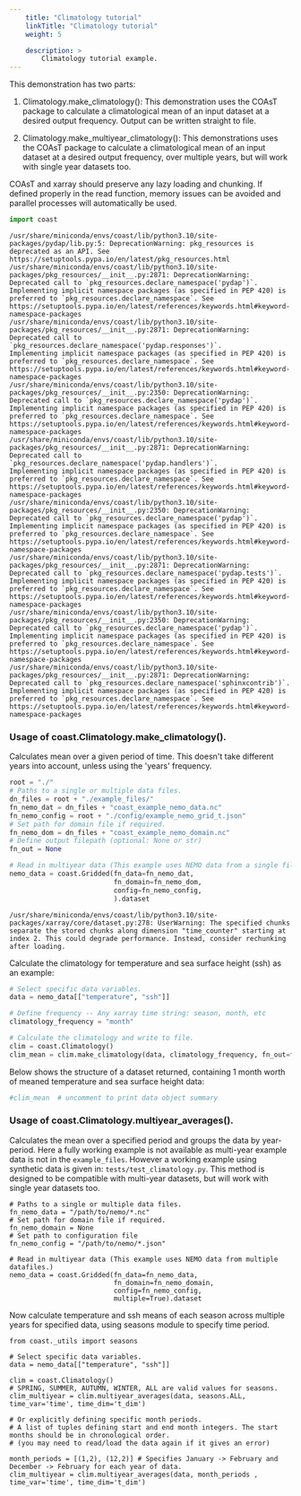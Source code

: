 ```yaml
---
    title: "Climatology tutorial"
    linkTitle: "Climatology tutorial"
    weight: 5

    description: >
        Climatology tutorial example.
---
```

This demonstration has two parts:

1)  Climatology.make_climatology():
    This demonstration uses the COAsT package to calculate a climatological mean of an
    input dataset at a desired output frequency. Output can be written straight
    to file.

2) Climatology.make_multiyear_climatology():
    This demonstrations uses the COAsT package to calculate a climatological mean of an
    input dataset at a desired output frequency, over multiple years, but will work with single year datasets too.

COAsT and xarray should preserve any lazy loading and chunking. If defined
properly in the read function, memory issues can be avoided and parallel
processes will automatically be used.


```python
import coast
```

    /usr/share/miniconda/envs/coast/lib/python3.10/site-packages/pydap/lib.py:5: DeprecationWarning: pkg_resources is deprecated as an API. See https://setuptools.pypa.io/en/latest/pkg_resources.html
    /usr/share/miniconda/envs/coast/lib/python3.10/site-packages/pkg_resources/__init__.py:2871: DeprecationWarning: Deprecated call to `pkg_resources.declare_namespace('pydap')`.
    Implementing implicit namespace packages (as specified in PEP 420) is preferred to `pkg_resources.declare_namespace`. See https://setuptools.pypa.io/en/latest/references/keywords.html#keyword-namespace-packages
    /usr/share/miniconda/envs/coast/lib/python3.10/site-packages/pkg_resources/__init__.py:2871: DeprecationWarning: Deprecated call to `pkg_resources.declare_namespace('pydap.responses')`.
    Implementing implicit namespace packages (as specified in PEP 420) is preferred to `pkg_resources.declare_namespace`. See https://setuptools.pypa.io/en/latest/references/keywords.html#keyword-namespace-packages
    /usr/share/miniconda/envs/coast/lib/python3.10/site-packages/pkg_resources/__init__.py:2350: DeprecationWarning: Deprecated call to `pkg_resources.declare_namespace('pydap')`.
    Implementing implicit namespace packages (as specified in PEP 420) is preferred to `pkg_resources.declare_namespace`. See https://setuptools.pypa.io/en/latest/references/keywords.html#keyword-namespace-packages
    /usr/share/miniconda/envs/coast/lib/python3.10/site-packages/pkg_resources/__init__.py:2871: DeprecationWarning: Deprecated call to `pkg_resources.declare_namespace('pydap.handlers')`.
    Implementing implicit namespace packages (as specified in PEP 420) is preferred to `pkg_resources.declare_namespace`. See https://setuptools.pypa.io/en/latest/references/keywords.html#keyword-namespace-packages
    /usr/share/miniconda/envs/coast/lib/python3.10/site-packages/pkg_resources/__init__.py:2350: DeprecationWarning: Deprecated call to `pkg_resources.declare_namespace('pydap')`.
    Implementing implicit namespace packages (as specified in PEP 420) is preferred to `pkg_resources.declare_namespace`. See https://setuptools.pypa.io/en/latest/references/keywords.html#keyword-namespace-packages
    /usr/share/miniconda/envs/coast/lib/python3.10/site-packages/pkg_resources/__init__.py:2871: DeprecationWarning: Deprecated call to `pkg_resources.declare_namespace('pydap.tests')`.
    Implementing implicit namespace packages (as specified in PEP 420) is preferred to `pkg_resources.declare_namespace`. See https://setuptools.pypa.io/en/latest/references/keywords.html#keyword-namespace-packages
    /usr/share/miniconda/envs/coast/lib/python3.10/site-packages/pkg_resources/__init__.py:2350: DeprecationWarning: Deprecated call to `pkg_resources.declare_namespace('pydap')`.
    Implementing implicit namespace packages (as specified in PEP 420) is preferred to `pkg_resources.declare_namespace`. See https://setuptools.pypa.io/en/latest/references/keywords.html#keyword-namespace-packages
    /usr/share/miniconda/envs/coast/lib/python3.10/site-packages/pkg_resources/__init__.py:2871: DeprecationWarning: Deprecated call to `pkg_resources.declare_namespace('sphinxcontrib')`.
    Implementing implicit namespace packages (as specified in PEP 420) is preferred to `pkg_resources.declare_namespace`. See https://setuptools.pypa.io/en/latest/references/keywords.html#keyword-namespace-packages


### Usage of coast.Climatology.make_climatology().

Calculates mean over a given period of time. This doesn't take different years into account, unless using the
'years' frequency.


```python
root = "./"
# Paths to a single or multiple data files.
dn_files = root + "./example_files/"
fn_nemo_dat = dn_files + "coast_example_nemo_data.nc"
fn_nemo_config = root + "./config/example_nemo_grid_t.json"
# Set path for domain file if required.
fn_nemo_dom = dn_files + "coast_example_nemo_domain.nc"
# Define output filepath (optional: None or str)
fn_out = None

# Read in multiyear data (This example uses NEMO data from a single file.)
nemo_data = coast.Gridded(fn_data=fn_nemo_dat,
                          fn_domain=fn_nemo_dom,
                          config=fn_nemo_config,
                          ).dataset

```

    /usr/share/miniconda/envs/coast/lib/python3.10/site-packages/xarray/core/dataset.py:278: UserWarning: The specified chunks separate the stored chunks along dimension "time_counter" starting at index 2. This could degrade performance. Instead, consider rechunking after loading.


Calculate the climatology for temperature and sea surface height (ssh) as an example:


```python
# Select specific data variables.
data = nemo_data[["temperature", "ssh"]]

# Define frequency -- Any xarray time string: season, month, etc
climatology_frequency = "month"

# Calculate the climatology and write to file.
clim = coast.Climatology()
clim_mean = clim.make_climatology(data, climatology_frequency, fn_out=fn_out)
```

Below shows the structure of a dataset returned, containing 1 month worth of meaned temperature and sea surface height data:


```python
#clim_mean  # uncomment to print data object summary
```

### Usage of coast.Climatology.multiyear_averages().

Calculates the mean over a specified period and groups the data by year-period. Here a fully working example is not available as multi-year example data is not in the `example_files`. However a working example using synthetic data is given in: `tests/test_climatology.py`. This method is designed to be compatible with multi-year datasets, but will work with single year datasets too.

```
# Paths to a single or multiple data files.
fn_nemo_data = "/path/to/nemo/*.nc"
# Set path for domain file if required.
fn_nemo_domain = None
# Set path to configuration file
fn_nemo_config = "/path/to/nemo/*.json"

# Read in multiyear data (This example uses NEMO data from multiple datafiles.)
nemo_data = coast.Gridded(fn_data=fn_nemo_data,
                          fn_domain=fn_nemo_domain,
                          config=fn_nemo_config,
                          multiple=True).dataset

```

Now calculate temperature and ssh means of each season across multiple years for specified data, using seasons module to specify time period.

```
from coast._utils import seasons

# Select specific data variables.
data = nemo_data[["temperature", "ssh"]]

clim = coast.Climatology()
# SPRING, SUMMER, AUTUMN, WINTER, ALL are valid values for seasons.
clim_multiyear = clim.multiyear_averages(data, seasons.ALL, time_var='time', time_dim='t_dim')

# Or explicitly defining specific month periods.
# A list of tuples defining start and end month integers. The start months should be in chronological order.
# (you may need to read/load the data again if it gives an error)

month_periods = [(1,2), (12,2)] # Specifies January -> February and December -> February for each year of data. 
clim_multiyear = clim.multiyear_averages(data, month_periods , time_var='time', time_dim='t_dim')
```


```python

```
